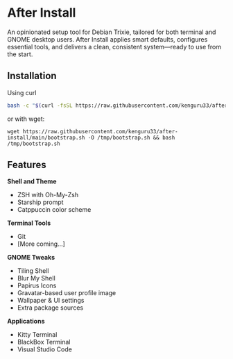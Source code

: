 # After Install

An opinionated setup tool for Debian Trixie, tailored for both terminal and GNOME desktop users. After Install applies smart defaults, configures essential tools, and delivers a clean, consistent system—ready to use from the start.

## Installation

Using curl
```bash
bash -c "$(curl -fsSL https://raw.githubusercontent.com/kenguru33/after-install/main/bootstrap.sh)"
```

or with wget:
```
wget https://raw.githubusercontent.com/kenguru33/after-install/main/bootstrap.sh -O /tmp/bootstrap.sh && bash /tmp/bootstrap.sh
```

## Features

**Shell and Theme**
- ZSH with Oh-My-Zsh
- Starship prompt
- Catppuccin color scheme

**Terminal Tools**
- Git
- [More coming…]

**GNOME Tweaks**
- Tiling Shell
- Blur My Shell
- Papirus Icons
- Gravatar-based user profile image
- Wallpaper & UI settings
- Extra package sources

**Applications**
- Kitty Terminal
- BlackBox Terminal
- Visual Studio Code




